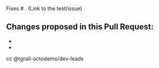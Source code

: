 
Fixes # . (Link to the test/issue)

Changes proposed in this Pull Request:
-
-
-

cc @tgrall-octodemo/dev-leads
